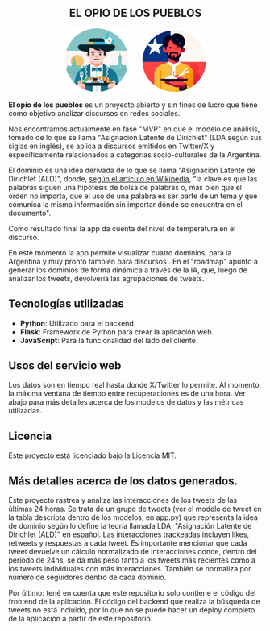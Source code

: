 <div align="center" width="100%">

## EL OPIO DE LOS PUEBLOS

<img src="static/public/Argentina.png" width="25%" alt="Argentina"> &nbsp; &nbsp; &nbsp; <img src="static/public/Chile.png" width="25%" alt="Chile">

</div>

**El opio de los pueblos** es un proyecto abierto y sin fines de lucro que tiene como objetivo analizar discursos en redes sociales. 

Nos encontramos actualmente en fase "MVP" en que el modelo de análisis, tomado de lo que se llama "Asignación Latente de Dirichlet" (LDA según sus siglas en inglés), se aplica a discursos emitidos en Twitter/X y específicamente relacionados a categorías socio-culturales de la Argentina. 

El dominio es una idea derivada de lo que se llama "Asignación Latente de Dirichlet (ALD)", donde, [según el artículo en Wikipedia](https://es.wikipedia.org/wiki/Latent_Dirichlet_Allocation), "la clave es que las palabras siguen una hipótesis de bolsa de palabras o, más bien que el orden no importa, que el uso de una palabra es ser parte de un tema y que comunica la misma información sin importar dónde se encuentra en el documento". 

Como resultado final la app da cuenta del nivel de temperatura en el discurso.

En este momento la app permite visualizar cuatro dominios, para la Argentina y muy pronto también para discursos . En el "roadmap" apunto a generar los dominios de forma dinámica a través de la IA, que, luego de analizar los tweets, devolvería las agrupaciones de tweets.

## Tecnologías utilizadas

- **Python**: Utilizado para el backend.
- **Flask**: Framework de Python para crear la aplicación web.
- **JavaScript**: Para la funcionalidad del lado del cliente.

## Usos del servicio web

Los datos son en tiempo real hasta donde X/Twitter lo permite. Al momento, la máxima ventana de tiempo entre recuperaciones es de una hora. Ver abajo para más detalles acerca de los modelos de datos y las métricas utilizadas. 

## Licencia

Este proyecto está licenciado bajo la Licencia MIT.

## Más detalles acerca de los datos generados.

Este proyecto rastrea y analiza las interacciones de los tweets de las últimas 24 horas. Se trata de un grupo de tweets (ver el modelo de tweet en la tabla descripta dentro de los modelos, en app.py) que representa la idea de dominio según lo define la teoría llamada LDA, "Asignación Latente de Dirichlet (ALD)" en español. Las interacciones trackeadas incluyen likes, retweets y respuestas a cada tweet. Es importante mencionar que cada tweet devuelve un cálculo normalizado de interacciones donde, dentro del período de 24hs, se da más peso tanto a los tweets más recientes como a los tweets individuales con más interacciones. También se normaliza por número de seguidores dentro de cada dominio. 

Por último: tené en cuenta que este repositorio solo contiene el código del frontend de la aplicación. El código del backend que realiza la búsqueda de tweets no está incluido, por lo que no se puede hacer un deploy completo de la aplicación a partir de este repositorio. 
